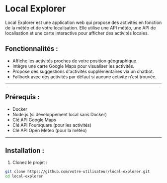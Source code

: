 # Local Explorer

Local Explorer est une application web qui propose des activités en fonction de la météo et de votre localisation. Elle utilise une API météo, une API de localisation et une carte interactive pour afficher des activités locales.

## Fonctionnalités :
- Affiche les activités proches de votre position géographique.
- Intègre une carte Google Maps pour visualiser les activités.
- Propose des suggestions d'activités supplémentaires via un chatbot.
- Fallback avec des activités par défaut si aucune activité n'est trouvée.

---

## Prérequis :
- Docker
- Node.js (si développement local sans Docker)
- Clé API Google Maps
- Clé API Foursquare (pour les activités)
- Clé API Open Meteo (pour la météo)

---

## Installation :

1. Clonez le projet :
```bash
git clone https://github.com/votre-utilisateur/local-explorer.git
cd local-explorer

